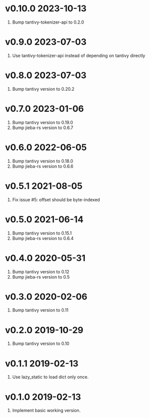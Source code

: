 v0.10.0 2023-10-13
==========================

1. Bump tantivy-tokenizer-api to 0.2.0

v0.9.0 2023-07-03
==========================

1. Use tantivy-tokenizer-api instead of depending on tantivy directly

v0.8.0 2023-07-03
==========================

1. Bump tantivy version to 0.20.2

v0.7.0 2023-01-06
==========================

1. Bump tantivy version to 0.19.0
2. Bump jieba-rs version to 0.6.7

v0.6.0 2022-06-05
==========================

1. Bump tantivy version to 0.18.0
2. Bump jieba-rs version to 0.6.6

v0.5.1 2021-08-05
==========================

1. Fix issue #5: offset should be byte-indexed


v0.5.0 2021-06-14
==========================

1. Bump tantivy version to 0.15.1
2. Bump jieba-rs version to 0.6.4

v0.4.0 2020-05-31
==========================

1. Bump tantivy version to 0.12
2. Bump jieba-rs version to 0.5

v0.3.0 2020-02-06
==========================

1. Bump tantivy version to 0.11

v0.2.0 2019-10-29
==========================

1. Bump tantivy version to 0.10

v0.1.1 2019-02-13
==========================

1. Use lazy_static to load dict only once.

v0.1.0 2019-02-13
==========================

1. Implement basic working version.
